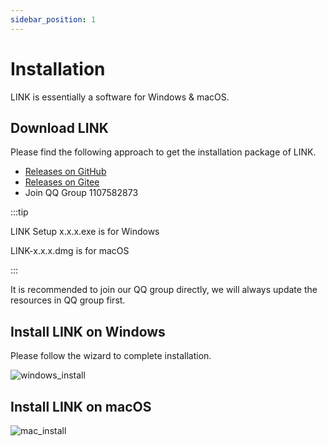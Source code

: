 ```yaml
---
sidebar_position: 1
---
```


# Installation

LINK is essentially a software for Windows & macOS.

## Download LINK

Please find the following approach to get the installation package of LINK.

- [Releases on GitHub](https://github.com/ln-org/lne_link/releases)
- [Releases on Gitee](https://gitee.com/lne-lab/lne_link/releases)
- Join QQ Group 1107582873

:::tip

LINK Setup x.x.x.exe is for Windows

LINK-x.x.x.dmg is for macOS

:::

It is recommended to join our QQ group directly, we will always update the resources in QQ group first.

## Install LINK on Windows

Please follow the wizard to complete installation.

![windows_install](/img/get_started/windows_install.png)

## Install LINK on macOS

![mac_install](/img/get_started/mac_install.png)


